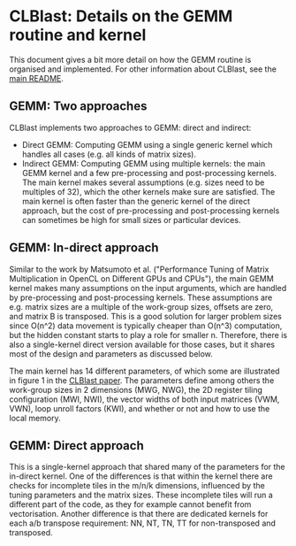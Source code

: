 CLBlast: Details on the GEMM routine and kernel
================

This document gives a bit more detail on how the GEMM routine is organised and implemented. For other information about CLBlast, see the [main README](../README.md).


GEMM: Two approaches
-------------

CLBlast implements two approaches to GEMM: direct and indirect:

* Direct GEMM: Computing GEMM using a single generic kernel which handles all cases (e.g. all kinds of matrix sizes).
* Indirect GEMM: Computing GEMM using multiple kernels: the main GEMM kernel and a few pre-processing and post-processing kernels. The main kernel makes several assumptions (e.g. sizes need to be multiples of 32), which the other kernels make sure are satisfied. The main kernel is often faster than the generic kernel of the direct approach, but the cost of pre-processing and post-processing kernels can sometimes be high for small sizes or particular devices.


GEMM: In-direct approach
-------------

Similar to the work by Matsumoto et al. ("Performance Tuning of Matrix Multiplication in OpenCL on Different GPUs and CPUs"), the main GEMM kernel makes many assumptions on the input arguments, which are handled by pre-processing and post-processing kernels. These assumptions are e.g. matrix sizes are a multiple of the work-group sizes, offsets are zero, and matrix B is transposed. This is a good solution for larger problem sizes since O(n^2) data movement is typically cheaper than O(n^3) computation, but the hidden constant starts to play a role for smaller n. Therefore, there is also a single-kernel direct version available for those cases, but it shares most of the design and parameters as discussed below.

The main kernel has 14 different parameters, of which some are illustrated in figure 1 in the [CLBlast paper](https://arxiv.org/pdf/1705.05249). The parameters define among others the work-group sizes in 2 dimensions (MWG, NWG), the 2D register tiling configuration (MWI, NWI), the vector widths of both input matrices (VWM, VWN), loop unroll factors (KWI), and whether or not and how to use the local memory.


GEMM: Direct approach
-------------

This is a single-kernel approach that shared many of the parameters for the in-direct kernel. One of the differences is that within the kernel there are checks for incomplete tiles in the m/n/k dimensions, influenced by the tuning parameters and the matrix sizes. These incomplete tiles will run a different part of the code, as they for example cannot benefit from vectorisation. Another difference is that there are dedicated kernels for each a/b transpose requirement: NN, NT, TN, TT for non-transposed and transposed.